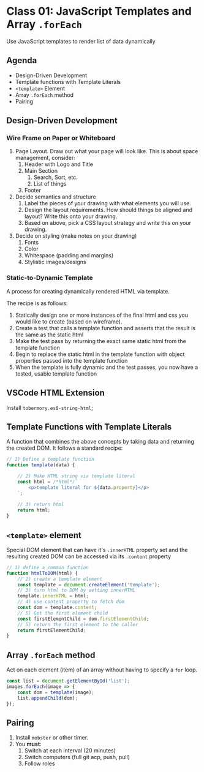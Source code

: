 # Class 01: JavaScript Templates and Array `.forEach`

Use JavaScript templates to render list of data dynamically

## Agenda

- Design-Driven Development
- Template functions with Template Literals
- `<template>` Element
- Array `.forEach` method
- Pairing

## Design-Driven Development

### Wire Frame on Paper or Whiteboard

1. Page Layout. Draw out what your page will look like. This is about space management, consider:
    1. Header with Logo and Title
    1. Main Section
        1. Search, Sort, etc.
        1. List of things
    1. Footer
1. Decide semantics and structure
    1. Label the pieces of your drawing with what elements you will use.
    1. Design the layout requirements. How should things be aligned and layout? Write this onto your drawing.
    1. Based on above, pick a CSS layout strategy and write this on your drawing.
1. Decide on styling (make notes on your drawing)
    1. Fonts
    1. Color
    1. Whitespace (padding and margins)
    1. Stylistic images/designs


### Static-to-Dynamic Template

A process for creating dynamically rendered HTML via template.

The recipe is as follows:

1. Statically design one or more instances of the final html
and css you would like to create (based on wireframe).
2. Create a test that calls a template function and asserts
that the result is the same as the static html
3. Make the test pass by returning the exact same static html 
from the template function
4. Begin to replace the static html in the template function with 
object properties passed into the template function
5. When the template is fully dynamic and the test passes, 
you now have a tested, usable template function 

## VSCode HTML Extension

Install `tobermory.es6-string-html`;

## Template Functions with Template Literals

A function that combines the above concepts by taking data and
returning the created DOM. It follows a standard recipe:

```js
// 1) Define a template function
function template(data) {

    // 2) Make HTML string via template literal
    const html = /*html*/`
        <p>template literal for ${data.property}</p>
    `;
    
    // 3) return html
    return html;
}
```


## `<template>` element

Special DOM element that can have it's `.innerHTML` property set and
the resulting created DOM can be accessed via its `.content` property

```js
// 1) define a common function
function htmlToDOM(html) {
    // 2) create a template element
    const template = document.createElement('template');
    // 3) turn html to DOM by setting innerHTML
    template.innerHTML = html;
    // 4) use content property to fetch dom
    const dom = template.content;
    // 5) Get the first element child
    const firstElementChild = dom.firstElementChild;
    // 5) return the first element to the caller
    return firstElementChild;
}
```

## Array `.forEach` method

Act on each element (item) of an array without having to specify
a `for` loop.

```js
const list = document.getElementById('list');
images.forEach(image => {
    const dom = template(image);
    list.appendChild(dom);
});
```

## Pairing

1. Install `mobster` or other timer.
1. You **must**:
    1. Switch at each interval (20 minutes)
    1. Switch computers (full git acp, push, pull)
    1. Follow roles
